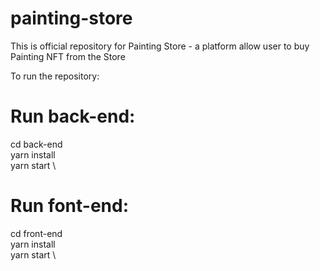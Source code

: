 # painting-store
This is official repository for Painting Store - a platform allow user to buy Painting NFT from the Store

To run the repository:

# Run back-end:
cd back-end \
yarn install \
yarn start \

# Run font-end:
cd front-end \
yarn install \
yarn start \


